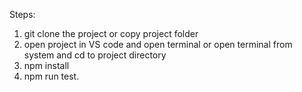 Steps:
1. git clone the project or copy project folder
2. open project in VS code and open terminal or open terminal from system and cd to project directory
3. npm install
4. npm run test. 